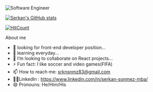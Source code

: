 ![Software Engineer](https://user-images.githubusercontent.com/73310717/113441386-36f39580-93bc-11eb-9f2a-44d9fdca7d4e.png)

[![Serkan's GitHub stats](https://github-readme-stats.vercel.app/api?username=serkansonmez06)](https://github.com/serkansonmez06/github-readme-stats)

[![HitCount](http://hits.dwyl.com/serkansonmez06/serkansonmez06.svg)](http://hits.dwyl.com/serkansonmez06/serkansonmez06)

About me
- 🔭 looking for front-end developer position...
- 🌱 learning everyday...
- 👯 I’m looking to collaborate on React projects...
- ⚡ Fun fact: I like soccer and video games(FIFA)
- 📫 How to reach me: srknsnmz83@gmail.com
- 💁🏾‍LinkedIn : https://www.linkedin.com/in/serkan-sonmez-mba/
- 😄 Pronouns: He/Him/His


